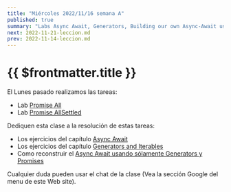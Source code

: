 ```yaml
---
title: "Miércoles 2022/11/16 semana A"
published: true
summary: "Labs Async Await, Generators, Building our own Async-Await using Generators and Promises"
next: 2022-11-21-leccion.md
prev: 2022-11-14-leccion.md
---
```


# {{ $frontmatter.title }}

El Lunes  pasado realizamos las tareas:

* Lab [Promise All](/practicas/promise-all)
* Lab [Promise AllSettled](/practicas/promise-allsettled)

Dediquen esta clase a la resolución de estas tareas:

* Los ejercicios del capítulo [Async Await](/practicas/async-await)
* Los ejercicios del capítulo [Generators and Iterables](/practicas/generators.html)
* Como reconstruir el [Async Await usando sólamente Generators y Promises](/practicas/building-async-await)

Cualquier duda pueden usar el chat de la clase (Vea la sección Google del menu de este Web site).